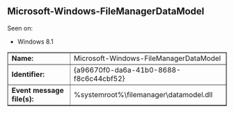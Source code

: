 ## Microsoft-Windows-FileManagerDataModel

Seen on:
* Windows 8.1

<table border="1" class="docutils">
  <tbody>
    <tr>
      <td><b>Name:</b></td>
      <td>Microsoft-Windows-FileManagerDataModel</td>
    </tr>
    <tr>
      <td><b>Identifier:</b></td>
      <td>{a96670f0-da6a-41b0-8688-f8c6c44cbf52}</td>
    </tr>
    <tr>
      <td><b>Event message file(s):</b></td>
      <td>%systemroot%\filemanager\datamodel.dll</td>
    </tr>
  </tbody>
</table>

&nbsp;

